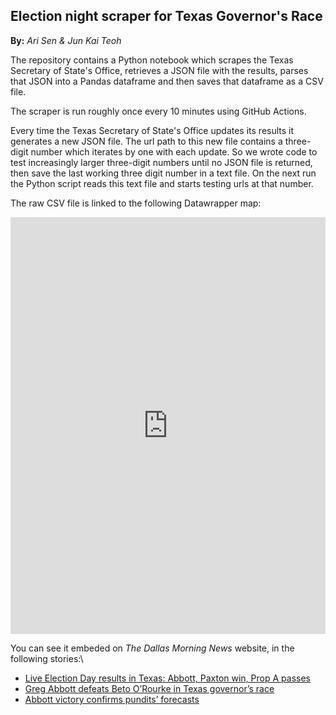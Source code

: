 ## Election night scraper for Texas Governor's Race
<b>By:</b> <em>Ari Sen & Jun Kai Teoh</em>

The repository contains a Python notebook which scrapes the Texas Secretary of State's Office, retrieves a JSON file with the results, parses that JSON into a Pandas dataframe and then saves that dataframe as a CSV file. 

The scraper is run roughly once every 10 minutes using GitHub Actions.

Every time the Texas Secretary of State's Office updates its results it generates a new JSON file. The url path to this new file contains a three-digit number which iterates by one with each update. So we wrote code to test increasingly larger three-digit numbers until no JSON file is returned, then save the last working three digit number in a text file. On the next run the Python script reads this text file and starts testing urls at that number.

The raw CSV file is linked to the following Datawrapper map:

<iframe title="Texas Governor's Race" aria-label="Map" id="datawrapper-chart-WVH0c" src="https://datawrapper.dwcdn.net/WVH0c/8/" scrolling="no" frameborder="0" style="width: 0; min-width: 100% !important; border: none;" height="667" data-external="1"></iframe><script type="text/javascript">!function(){"use strict";window.addEventListener("message",(function(e){if(void 0!==e.data["datawrapper-height"]){var t=document.querySelectorAll("iframe");for(var a in e.data["datawrapper-height"])for(var r=0;r<t.length;r++){if(t[r].contentWindow===e.source)t[r].style.height=e.data["datawrapper-height"][a]+"px"}}}))}();
</script>

You can see it embeded on <em>The Dallas Morning News</em> website, in the following stories:\
- <a href="https://www.dallasnews.com/news/elections/2022/11/08/election-day-voting-in-texas-live-midterms-coverage-results-across-dallas-fort-worth/">Live Election Day results in Texas: Abbott, Paxton win, Prop A passes</a>
- <a href="https://www.dallasnews.com/news/politics/2022/11/08/greg-abbott-beto-orourke-in-texas-governors-race-election-day-finale/">Greg Abbott defeats Beto O’Rourke in Texas governor’s race</a>
- <a href="https://www.dallasnews.com/news/politics/2022/11/09/abbott-victory-confirms-pundits-forecasts/">Abbott victory confirms pundits’ forecasts</a>
